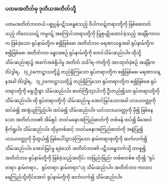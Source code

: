 ### ပထမအတိတ်မှ ဒုတိယအတိတ်သို့

ပထမအတိတ်ဘဝဝယ် ပစ္စုပ္ပန်ပဋိသန္ဓေစသည့် ဝိပါကဝဋ်တရားတို့ကို ဖြစ်စေတတ်သည့် ကိလေသဝဋ် ကမ္မဝဋ် အကြောင်းတရားတို့ကို ပြုစုပျိုးထောင်ခဲ့သည့် အချိန်ကာလက ဖြစ်ခဲ့သော ရုပ်နာမ်တို့က စ၍ဖြစ်စေ၊ အတိတ်ဘဝ မရဏာသန္နအခါ ရုပ်နာမ်တို့က စ၍ဖြစ်စေ၊ အတိတ်ဘဝ ခန္ဓာအစဉ် ရုပ်နာမ်တို့ကို စတင်သိမ်းဆည်းပါ။ 
ထိုသို့ သိမ်းဆည်းရာ၌ အခက်အခဲရှိပါမူ အတိတ် သင်္ခါရ-ကံတို့ကို အားထုတ်ခဲ့စဉ် အချိန်က (၆)ဒွါရ， (၄၂)ကောဋ္ဌာသတို့၌ တည်ရှိကြသော ရုပ်တရားတို့က စ၍ဖြစ်စေ၊ မရဏာသန္နအခါ (၆)ဒွါရ， (၄၂)ကောဋ္ဌာသတို့၌ တည်ရှိကြသော ရုပ်တရားတို့က စ၍ဖြစ်စေ ရုပ်တရားတို့ကို ရှေးဦးစွာ သိမ်းဆည်းပါ။ 
ဓာတ်ကြီး(၄)ပါးကို ဦးတည်၍သာ ရုပ်တရားတို့ကို သိမ်းဆည်းပါ။ 
ထို ရုပ်တရားတို့ကို သိမ်းဆည်းမှု အောင်မြင်သောအခါ ဟဒယဝတ္ထုကို ထပ်မံ၍ အာရုံယူကြည့်ပါ။ ထပ်မံ၍ သိမ်းဆည်းပါ။ 
ယင်းဟဒယဝတ္ထုကို မှီ၍ ဖြစ်နေသော အတိတ်ဘဝ၏ အိမ်ရှင် ဘဝင်မနောအကြည်ဓာတ်ကို တစ်ဖန် ထပ်၍ မိအောင် စိုက်ရှုပါ။ သိမ်းဆည်းပါ။ 
ထိုမှတစ်ဆင့် ဘဝင်မနောအကြည်ဓာတ်ကို အစွဲပြု၍ ဟဒယဝတ္ထုကို မှီတွယ်၍ ဖြစ်ပေါ်သွားခဲ့ကြသော နာမ်တရားစုတို့ကို ဆက်လက်၍ သိမ်းဆည်းပါ။ 
အောင်မြင်မှု ရခဲ့သော် အတိတ်ဘဝ၏ ပဋိသန္ဓေဘက်သို့ တာစူ၍ အတိတ်ဘဝ ရုပ်နာမ်တို့ကို ဖြစ်ခဲ့သည့်အတိုင်း တဖြည်းဖြည်း တစ်စတစ်စ တိုး၍ “ရုပ်တရား နာမ်တရား， ရုပ်တရား နာမ်တရား”ဟု သိမ်းဆည်းပါ။ 
အတိတ်ဘဝ ကလလရေကြည်သို့တိုင်အောင် ရုပ်နာမ်တို့ကို ဆက်လက်၍ သိမ်းဆည်းပါ။
